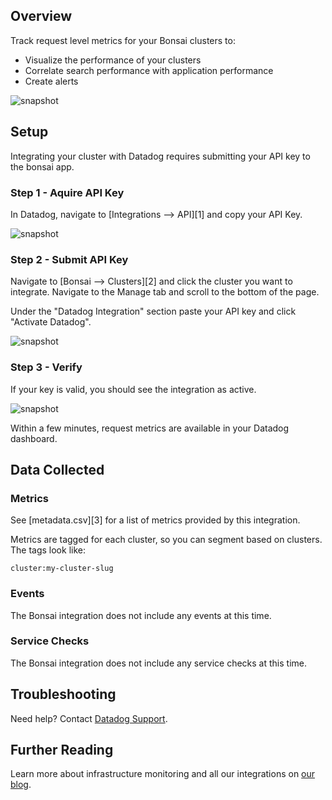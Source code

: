 ## Overview

Track request level metrics for your Bonsai clusters to:

* Visualize the performance of your clusters
* Correlate search performance with application performance
* Create alerts

![snapshot](https://raw.githubusercontent.com/omc/IntegrationTemplate/master/Bonsai/images/snapshot.png)

## Setup

Integrating your cluster with Datadog requires submitting your API key to the bonsai app.


### Step 1 - Aquire API Key

In Datadog, navigate to [Integrations --> API][1] and copy your API Key.

![snapshot](https://raw.githubusercontent.com/omc/IntegrationTemplate/master/Bonsai/images/copy_key.png)


### Step 2 - Submit API Key

Navigate to [Bonsai --> Clusters][2] and click the cluster you want to integrate.  Navigate to the Manage tab and scroll to the bottom of the page.

Under the "Datadog Integration" section paste your API key and click "Activate Datadog".

![snapshot](https://raw.githubusercontent.com/omc/IntegrationTemplate/master/Bonsai/images/activate_datadog.png)

### Step 3 - Verify

If your key is valid, you should see the integration as active.

![snapshot](https://raw.githubusercontent.com/omc/IntegrationTemplate/master/Bonsai/images/datadog_activated.png)

Within a few minutes, request metrics are available in your Datadog dashboard.

## Data Collected

### Metrics

See [metadata.csv][3] for a list of metrics provided by this integration.

Metrics are tagged for each cluster, so you can segment based on clusters.  The tags look like:

```
cluster:my-cluster-slug
```

### Events

The Bonsai integration does not include any events at this time.

### Service Checks

The Bonsai integration does not include any service checks at this time.

## Troubleshooting

Need help? Contact [Datadog Support](http://docs.datadoghq.com/help/).

## Further Reading

Learn more about infrastructure monitoring and all our integrations on [our blog](https://www.datadoghq.com/blog/).
